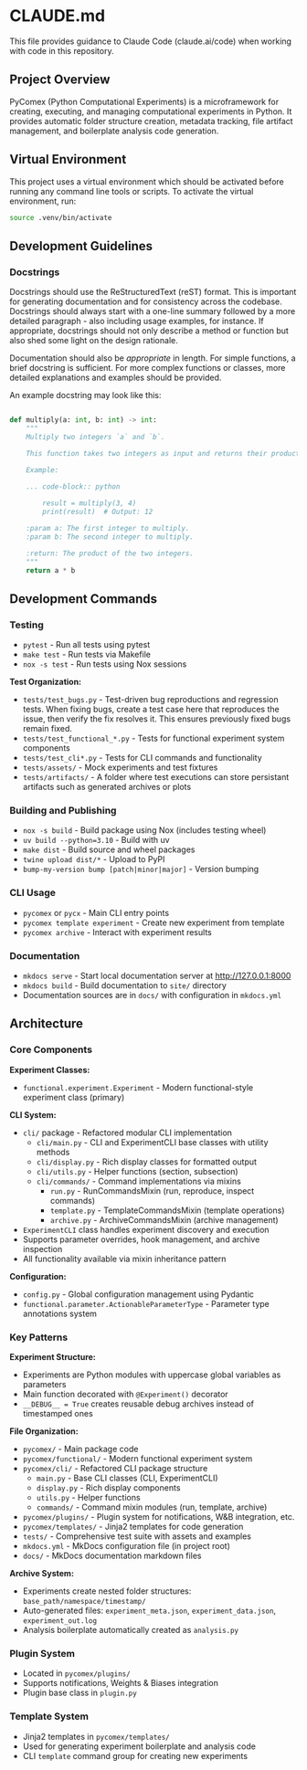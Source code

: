 # CLAUDE.md

This file provides guidance to Claude Code (claude.ai/code) when working with code in this repository.

## Project Overview

PyComex (Python Computational Experiments) is a microframework for creating, executing, and managing computational experiments in Python. It provides automatic folder structure creation, metadata tracking, file artifact management, and boilerplate analysis code generation.

## Virtual Environment

This project uses a virtual environment which should be activated before running any command line tools or scripts.
To activate the virtual environment, run:

```bash
source .venv/bin/activate
```

## Development Guidelines

### Docstrings

Docstrings should use the ReStructuredText (reST) format. This is important for generating documentation and for consistency across the codebase. Docstrings should always start with a one-line summary followed by a more detailed paragraph - also including usage examples, for instance. If appropriate, docstrings should not only describe a method or function but also shed some light on the design rationale.

Documentation should also be *appropriate* in length. For simple functions, a brief docstring is sufficient. For more complex functions or classes, more detailed explanations and examples should be provided.

An example docstring may look like this:

```python

def multiply(a: int, b: int) -> int:
    """
    Multiply two integers `a` and `b`.

    This function takes two integers as input and returns their product.

    Example:
    
    ... code-block:: python

        result = multiply(3, 4)
        print(result)  # Output: 12

    :param a: The first integer to multiply.
    :param b: The second integer to multiply.

    :return: The product of the two integers.
    """
    return a * b

```

## Development Commands

### Testing
- `pytest` - Run all tests using pytest
- `make test` - Run tests via Makefile
- `nox -s test` - Run tests using Nox sessions

**Test Organization:**
- `tests/test_bugs.py` - Test-driven bug reproductions and regression tests. When fixing bugs, create a test case here that reproduces the issue, then verify the fix resolves it. This ensures previously fixed bugs remain fixed.
- `tests/test_functional_*.py` - Tests for functional experiment system components
- `tests/test_cli*.py` - Tests for CLI commands and functionality
- `tests/assets/` - Mock experiments and test fixtures
- `tests/artifacts/` - A folder where test executions can store persistant artifacts such as generated archives or plots

### Building and Publishing
- `nox -s build` - Build package using Nox (includes testing wheel)
- `uv build --python=3.10` - Build with uv
- `make dist` - Build source and wheel packages
- `twine upload dist/*` - Upload to PyPI
- `bump-my-version bump [patch|minor|major]` - Version bumping

### CLI Usage
- `pycomex` or `pycx` - Main CLI entry points
- `pycomex template experiment` - Create new experiment from template
- `pycomex archive` - Interact with experiment results

### Documentation
- `mkdocs serve` - Start local documentation server at http://127.0.0.1:8000
- `mkdocs build` - Build documentation to `site/` directory
- Documentation sources are in `docs/` with configuration in `mkdocs.yml`

## Architecture

### Core Components

**Experiment Classes:**
- `functional.experiment.Experiment` - Modern functional-style experiment class (primary)

**CLI System:**
- `cli/` package - Refactored modular CLI implementation
  - `cli/main.py` - CLI and ExperimentCLI base classes with utility methods
  - `cli/display.py` - Rich display classes for formatted output
  - `cli/utils.py` - Helper functions (section, subsection)
  - `cli/commands/` - Command implementations via mixins
    - `run.py` - RunCommandsMixin (run, reproduce, inspect commands)
    - `template.py` - TemplateCommandsMixin (template operations)
    - `archive.py` - ArchiveCommandsMixin (archive management)
- `ExperimentCLI` class handles experiment discovery and execution
- Supports parameter overrides, hook management, and archive inspection
- All functionality available via mixin inheritance pattern

**Configuration:**
- `config.py` - Global configuration management using Pydantic
- `functional.parameter.ActionableParameterType` - Parameter type annotations system

### Key Patterns

**Experiment Structure:**
- Experiments are Python modules with uppercase global variables as parameters
- Main function decorated with `@Experiment()` decorator
- `__DEBUG__ = True` creates reusable debug archives instead of timestamped ones

**File Organization:**
- `pycomex/` - Main package code
- `pycomex/functional/` - Modern functional experiment system
- `pycomex/cli/` - Refactored CLI package structure
  - `main.py` - Base CLI classes (CLI, ExperimentCLI)
  - `display.py` - Rich display components
  - `utils.py` - Helper functions
  - `commands/` - Command mixin modules (run, template, archive)
- `pycomex/plugins/` - Plugin system for notifications, W&B integration, etc.
- `pycomex/templates/` - Jinja2 templates for code generation
- `tests/` - Comprehensive test suite with assets and examples
- `mkdocs.yml` - MkDocs configuration file (in project root)
- `docs/` - MkDocs documentation markdown files

**Archive System:**
- Experiments create nested folder structures: `base_path/namespace/timestamp/`
- Auto-generated files: `experiment_meta.json`, `experiment_data.json`, `experiment_out.log`
- Analysis boilerplate automatically created as `analysis.py`

### Plugin System
- Located in `pycomex/plugins/`
- Supports notifications, Weights & Biases integration
- Plugin base class in `plugin.py`

### Template System
- Jinja2 templates in `pycomex/templates/`
- Used for generating experiment boilerplate and analysis code
- CLI `template` command group for creating new experiments